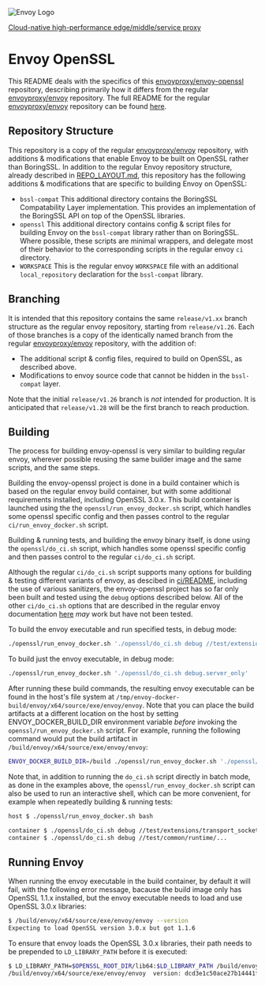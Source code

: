 ![Envoy Logo](https://github.com/envoyproxy/artwork/blob/main/PNG/Envoy_Logo_Final_PANTONE.png)

[Cloud-native high-performance edge/middle/service proxy](https://www.envoyproxy.io/)

# Envoy OpenSSL

This README deals with the specifics of this [envoyproxy/envoy-openssl](https://github.com/envoyproxy/envoy-openssl) repository, describing primarily how it differs from the regular [envoyproxy/envoy](https://github.com/envoyproxy/envoy) repository. The full README for the regular [envoyproxy/envoy](https://github.com/envoyproxy/envoy) repository can be found [here](https://github.com/envoyproxy/envoy/blob/main/README.md). 

## Repository Structure

This repository is a copy of the regular [envoyproxy/envoy](https://github.com/envoyproxy/envoy)
repository, with additions & modifications that enable Envoy to be built on OpenSSL rather than
BoringSSL. In addition to the regular Envoy repository structure, already described in
[REPO_LAYOUT.md](REPO_LAYOUT.md), this repository has the following additions & modifications that
are specific to building Envoy on OpenSSL:

* `bssl-compat` This additional directory contains the BoringSSL Compatability Layer implementation. This provides an implementation of the BoringSSL API on top of the OpenSSL libraries.
* `openssl` This additional directory contains config & script files for building Envoy on the `bssl-compat` library rather than on BoringSSL. Where possible, these scripts are minimal wrappers, and delegate most of their behavior to the corresponding scripts in the regular envoy `ci` directory.
* `WORKSPACE` This is the regular envoy `WORKSPACE` file with an additional `local_repository` declaration for the `bssl-compat` library.

## Branching

It is intended that this repository contains the same `release/v1.xx` branch structure as the
regular envoy repository, starting from `release/v1.26`. Each of those branches is a copy of the
identically named branch from the regular [envoyproxy/envoy](https://github.com/envoyproxy/envoy)
repository, with the addition of:

* The additional script & config files, required to build on OpenSSL, as described above.
* Modifications to envoy source code that cannot be hidden in the `bssl-compat` layer.

Note that the initial `release/v1.26` branch is *not* intended for production.
It is anticipated that `release/v1.28` will be the first branch to reach production.

## Building

The process for building envoy-openssl is very similar to building regular envoy, wherever possible
reusing the same builder image and the same scripts, and the same steps.

Building the envoy-openssl project is done in a build container which is based on the regular envoy
build container, but with some additional requirements installed, including OpenSSL 3.0.x. This build
container is launched using the the `openssl/run_envoy_docker.sh` script, which handles some openssl
specific config and then passes control to the regular `ci/run_envoy_docker.sh` script.

Building & running tests, and building the envoy binary itself, is done using the `openssl/do_ci.sh`
script, which handles some openssl specific config and then passes control to the regular `ci/do_ci.sh`
script.

Although the regular `ci/do_ci.sh` script supports many options for building & testing different
variants of envoy, as descibed in [ci/README](ci/README.md), including the use of various sanitizers,
the envoy-openssl project has so far only been built and tested using the `debug` options described
below. All of the other `ci/do_ci.sh` options that are described in the regular envoy documentation
[here](https://github.com/envoyproxy/envoy/tree/main/ci#readme) _may_ work but have not been tested.

To build the envoy executable and run specified tests, in debug mode:
```bash
./openssl/run_envoy_docker.sh './openssl/do_ci.sh debug //test/extensions/transport_sockets/tls/...'
```

To build just the envoy executable, in debug mode:
```bash
./openssl/run_envoy_docker.sh './openssl/do_ci.sh debug.server_only'
```

After running these build commands, the resulting envoy executable can be found in the host's file
system at `/tmp/envoy-docker-build/envoy/x64/source/exe/envoy/envoy`. Note that you can place the
build artifacts at a different location on the host by setting ENVOY_DOCKER_BUILD_DIR environment
variable _before_ invoking the `openssl/run_envoy_docker.sh` script. For example, running the
following command would put the build artifact in `/build/envoy/x64/source/exe/envoy/envoy`:
```bash
ENVOY_DOCKER_BUILD_DIR=/build ./openssl/run_envoy_docker.sh './openssl/do_ci.sh debug.server_only'
```

Note that, in addition to running the `do_ci.sh` script directly in batch mode, as done in the examples
above, the `openssl/run_envoy_docker.sh` script can also be used to run an interactive shell, which
can be more convenient, for example when repeatedly building & running tests:

```bash
host $ ./openssl/run_envoy_docker.sh bash

container $ ./openssl/do_ci.sh debug //test/extensions/transport_sockets/tls/...
container $ ./openssl/do_ci.sh debug //test/common/runtime/...
```

## Running Envoy

When running the envoy executable in the build container, by default it will fail, with the following error
message, bacause the build image only has OpenSSL 1.1.x installed, but the envoy executable needs to load
and use OpenSSL 3.0.x libraries:

```bash
$ /build/envoy/x64/source/exe/envoy/envoy --version
Expecting to load OpenSSL version 3.0.x but got 1.1.6
```

To ensure that envoy loads the OpenSSL 3.0.x libraries, their path needs to be prepended to `LD_LIBRARY_PATH` before it is executed:

```bash
$ LD_LIBRARY_PATH=$OPENSSL_ROOT_DIR/lib64:$LD_LIBRARY_PATH /build/envoy/x64/source/exe/envoy/envoy --version
/build/envoy/x64/source/exe/envoy/envoy  version: dcd3e1c50ace27b14441fc8b28650b62c0bf2dd2/1.26.8-dev/Modified/DEBUG/BoringSSL
```
